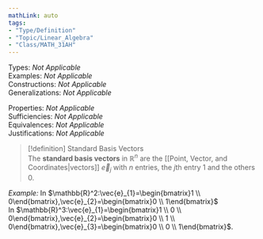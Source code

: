 ```yaml
---
mathLink: auto
tags:
- "Type/Definition"
- "Topic/Linear_Algebra"
- "Class/MATH_31AH"
---
```

Types: <i>Not Applicable</i>  
Examples: <i>Not Applicable</i>  
Constructions: <i>Not Applicable</i>  
Generalizations: <i>Not Applicable</i>  

Properties: <i>Not Applicable</i>  
Sufficiencies: <i>Not Applicable</i>  
Equivalences: <i>Not Applicable</i>  
Justifications: <i>Not Applicable</i>  

> [!definition] Standard Basis Vectors  
> The **standard basis vectors** in $\mathbb{R}^n$ are the [[Point, Vector, and Coordinates|vectors]] $\vec{e}_{j}$ with $n$ entries, the $j$th entry 1 and the others 0.  

*Example:* In $\mathbb{R}^2:\vec{e}_{1}=\begin{bmatrix}1 \\ 0\end{bmatrix},\vec{e}_{2}=\begin{bmatrix}0 \\ 1\end{bmatrix}$  
In $\mathbb{R}^3:\vec{e}_{1}=\begin{bmatrix}1 \\ 0 \\ 0\end{bmatrix},\vec{e}_{2}=\begin{bmatrix}0 \\ 1 \\ 0\end{bmatrix},\vec{e}_{3}=\begin{bmatrix}0 \\ 0 \\ 1\end{bmatrix}$.  
